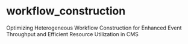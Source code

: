 # workflow_construction
Optimizing Heterogeneous Workflow Construction for Enhanced Event Throughput and Efficient Resource Utilization in CMS
